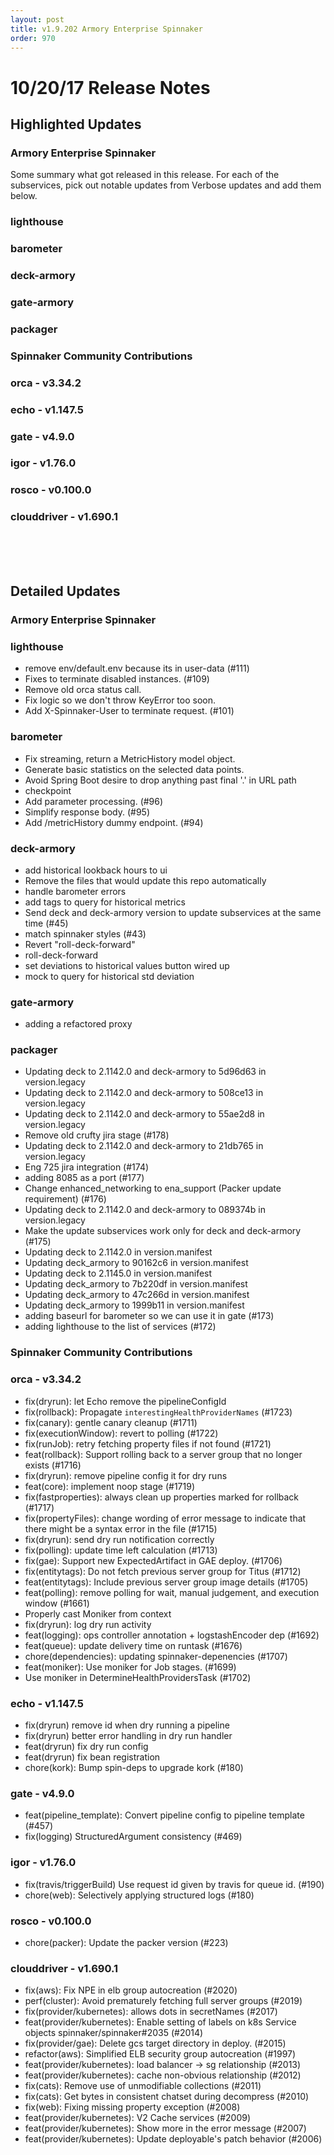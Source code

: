 ```yaml
---
layout: post
title: v1.9.202 Armory Enterprise Spinnaker
order: 970
---
```


# 10/20/17 Release Notes


## Highlighted Updates
### Armory Enterprise Spinnaker
Some summary what got released in this release.
For each of the subservices, pick out notable updates from Verbose updates and add them below.

### lighthouse

### barometer

### deck-armory

### gate-armory

### packager


###  Spinnaker Community Contributions
### orca - v3.34.2

### echo - v1.147.5

### gate - v4.9.0

### igor - v1.76.0

### rosco - v0.100.0

### clouddriver - v1.690.1




<br><br><br>
## Detailed Updates
### Armory Enterprise Spinnaker
### lighthouse
 - remove env/default.env because its in user-data (#111)
 - Fixes to terminate disabled instances. (#109)
 - Remove old orca status call.
 - Fix logic so we don't throw KeyError too soon.
 - Add X-Spinnaker-User to terminate request. (#101)

### barometer
 - Fix streaming, return a MetricHistory model object.
 - Generate basic statistics on the selected data points.
 - Avoid Spring Boot desire to drop anything past final '.' in URL path
 - checkpoint
 - Add parameter processing. (#96)
 - Simplify response body. (#95)
 - Add /metricHistory dummy endpoint. (#94)

### deck-armory
 - add historical lookback hours to ui
 - Remove the files that would update this repo automatically
 - handle barometer errors
 - add tags to query for historical metrics
 - Send deck and deck-armory version to update subservices at the same time (#45)
 - match spinnaker styles (#43)
 - Revert "roll-deck-forward"
 - roll-deck-forward
 - set deviations to historical values button wired up
 - mock to query for historical std deviation

### gate-armory
 - adding a refactored proxy

### packager
 - Updating deck to 2.1142.0 and deck-armory to 5d96d63 in version.legacy
 - Updating deck to 2.1142.0 and deck-armory to 508ce13 in version.legacy
 - Updating deck to 2.1142.0 and deck-armory to 55ae2d8 in version.legacy
 - Remove old crufty jira stage (#178)
 - Updating deck to 2.1142.0 and deck-armory to 21db765 in version.legacy
 - Eng 725 jira integration (#174)
 - adding 8085 as a port (#177)
 - Change enhanced_networking to ena_support (Packer update requirement) (#176)
 - Updating deck to 2.1142.0 and deck-armory to 089374b in version.legacy
 - Make the update subservices work only for deck and deck-armory (#175)
 - Updating deck to 2.1142.0 in version.manifest
 - Updating deck_armory to 90162c6 in version.manifest
 - Updating deck to 2.1145.0 in version.manifest
 - Updating deck_armory to 7b220df in version.manifest
 - Updating deck_armory to 47c266d in version.manifest
 - Updating deck_armory to 1999b11 in version.manifest
 - adding baseurl for barometer so we can use it in gate (#173)
 - adding lighthouse to the list of services (#172)


###  Spinnaker Community Contributions
### orca - v3.34.2
 - fix(dryrun): let Echo remove the pipelineConfigId
 - fix(rollback): Propagate `interestingHealthProviderNames` (#1723)
 - fix(canary): gentle canary cleanup (#1711)
 - fix(executionWindow): revert to polling (#1722)
 - fix(runJob): retry fetching property files if not found (#1721)
 - feat(rollback): Support rolling back to a server group that no longer exists (#1716)
 - fix(dryrun): remove pipeline config it for dry runs
 - feat(core): implement noop stage (#1719)
 - fix(fastproperties): always clean up properties marked for rollback (#1717)
 - fix(propertyFiles): change wording of error message to indicate that there might be a syntax error in the file (#1715)
 - fix(dryrun): send dry run notification correctly
 - fix(polling): update time left calculation (#1713)
 - fix(gae): Support new ExpectedArtifact in GAE deploy. (#1706)
 - fix(entitytags): Do not fetch previous server group for Titus (#1712)
 - feat(entitytags): Include previous server group image details (#1705)
 - feat(polling): remove polling for wait, manual judgement, and execution window (#1661)
 - Properly cast Moniker from context
 - fix(dryrun): log dry run activity
 - feat(logging): ops controller annotation + logstashEncoder dep (#1692)
 - feat(queue): update delivery time on runtask (#1676)
 - chore(dependencies): updating spinnaker-depenencies (#1707)
 - feat(moniker): Use moniker for Job stages. (#1699)
 - Use moniker in DetermineHealthProvidersTask (#1702)

### echo - v1.147.5
 - fix(dryrun) remove id when dry running a pipeline
 - fix(dryrun) better error handling in dry run handler
 - feat(dryrun) fix dry run config
 - feat(dryrun) fix bean registration
 - chore(kork): Bump spin-deps to upgrade kork (#180)

### gate - v4.9.0
 - feat(pipeline_template): Convert pipeline config to pipeline template (#457)
 - fix(logging) StructuredArgument consistency (#469)

### igor - v1.76.0
 - fix(travis/triggerBuild) Use request id given by travis for queue id. (#190)
 - chore(web): Selectively applying structured logs (#180)

### rosco - v0.100.0
 - chore(packer): Update the packer version (#223)

### clouddriver - v1.690.1
 - fix(aws): Fix NPE in elb group autocreation (#2020)
 - perf(cluster): Avoid prematurely fetching full server groups (#2019)
 - fix(provider/kubernetes): allows dots in secretNames (#2017)
 - feat(provider/kubernetes): Enable setting of labels on k8s Service objects spinnaker/spinnaker#2035 (#2014)
 - fix(provider/gae): Delete gcs target directory in deploy. (#2015)
 - refactor(aws): Simplified ELB security group autocreation (#1997)
 - feat(provider/kubernetes): load balancer -> sg relationship (#2013)
 - feat(provider/kubernetes): cache non-obvious relationship (#2012)
 - fix(cats): Remove use of unmodifiable collections (#2011)
 - fix(cats): Get bytes in consistent chatset during decompress (#2010)
 - fix(web): Fixing missing property exception (#2008)
 - feat(provider/kubernetes): V2 Cache services (#2009)
 - feat(provider/kubernetes): Show more in the error message (#2007)
 - feat(provider/kubernetes): Update deployable's patch behavior (#2006)
